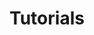 ---
title: Tutorials
summary: Some of the stuff I've learnt and want to share.
description: Some of the stuff I've learnt and want to share.
---